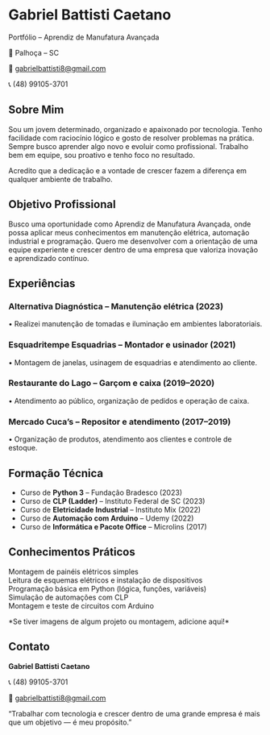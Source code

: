<!DOCTYPE html>
<html lang="pt-BR">
<head>
    <meta charset="UTF-8">
    <meta name="viewport" content="width=device-width, initial-scale=1.0">
    <link rel="preconnect" href="https://fonts.googleapis.com">
    <link rel="preconnect" href="https://fonts.gstatic.com" crossorigin>
    <link href="https://fonts.googleapis.com/css2?family=Inter:wght@400;500;600;700&display=swap" rel="stylesheet">
</head>
<body>
    <div class="container">
        <h1>Gabriel Battisti Caetano</h1>
        <p>Portfólio – Aprendiz de Manufatura Avançada</p>
        <p>📍 Palhoça – SC</p>
        <p>📧 <a href="mailto:gabrielbattisti8@gmail.com">gabrielbattisti8@gmail.com</a></p>
        <p>📞 (48) 99105-3701</p>
        <h2 class="section-title">Sobre Mim</h2>
        <p>
            Sou um jovem determinado, organizado e apaixonado por tecnologia. Tenho facilidade com raciocínio lógico e gosto de resolver problemas na prática. Sempre busco aprender algo novo e evoluir como profissional. Trabalho bem em equipe, sou proativo e tenho foco no resultado.
        </p>
        <p>
            Acredito que a dedicação e a vontade de crescer fazem a diferença em qualquer ambiente de trabalho.
        </p>
        <h2 class="section-title">Objetivo Profissional</h2>
        <p>
            Busco uma oportunidade como <span class="highlight">Aprendiz de Manufatura Avançada</span>, onde possa aplicar meus conhecimentos em manutenção elétrica, automação industrial e programação. Quero me desenvolver com a orientação de uma equipe experiente e crescer dentro de uma empresa que valoriza inovação e aprendizado contínuo.
        </p>
        <h2 class="section-title">Experiências</h2>
        <div class="experience-item">
            <h3>Alternativa Diagnóstica – Manutenção elétrica (2023)</h3>
            <p>• Realizei manutenção de tomadas e iluminação em ambientes laboratoriais.</p>
        </div>
        <div class="experience-item">
            <h3>Esquadritempe Esquadrias – Montador e usinador (2021)</h3>
            <p>• Montagem de janelas, usinagem de esquadrias e atendimento ao cliente.</p>
        </div>
        <div class="experience-item">
            <h3>Restaurante do Lago – Garçom e caixa (2019–2020)</h3>
            <p>• Atendimento ao público, organização de pedidos e operação de caixa.</p>
        </div>
        <div class="experience-item">
            <h3>Mercado Cuca’s – Repositor e atendimento (2017–2019)</h3>
            <p>• Organização de produtos, atendimento aos clientes e controle de estoque.</p>
        </div>
        <h2 class="section-title">Formação Técnica</h2>
        <ul>
            <li>Curso de <strong>Python 3</strong> – Fundação Bradesco (2023)</li>
            <li>Curso de <strong>CLP (Ladder)</strong> – Instituto Federal de SC (2023)</li>
            <li>Curso de <strong>Eletricidade Industrial</strong> – Instituto Mix (2022)</li>
            <li>Curso de <strong>Automação com Arduino</strong> – Udemy (2022)</li>
            <li>Curso de <strong>Informática e Pacote Office</strong> – Microlins (2017)</li>
        </ul>
        <h2 class="section-title">Conhecimentos Práticos</h2>
        <div class="skills-list">
            <div class="skill-item">Montagem de painéis elétricos simples</div>
            <div class="skill-item">Leitura de esquemas elétricos e instalação de dispositivos</div>
            <div class="skill-item">Programação básica em Python (lógica, funções, variáveis)</div>
            <div class="skill-item">Simulação de automações com CLP</div>
            <div class="skill-item">Montagem e teste de circuitos com Arduino</div>
        </div>
        <p>*Se tiver imagens de algum projeto ou montagem, adicione aqui!*</p>
        <h2 class="section-title">Contato</h2>
        <div class="contact-info">
            <p><strong>Gabriel Battisti Caetano</strong></p>
            <p>📞 (48) 99105-3701</p>
            <p>📧 <a href="mailto:gabrielbattisti8@gmail.com">gabrielbattisti8@gmail.com</a></p>
        </div>
        <p class="footer-quote">
            “Trabalhar com tecnologia e crescer dentro de uma grande empresa é mais que um objetivo — é meu propósito.”
        </p>
    </div>
</body>
</html>
